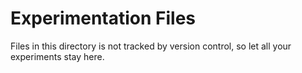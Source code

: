 

# Experimentation Files

Files in this directory is not tracked by version control, so let all your experiments stay here.
